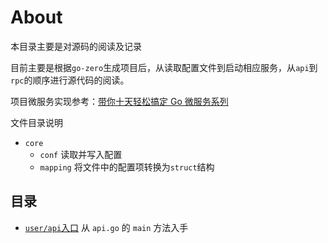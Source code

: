 # About
本目录主要是对源码的阅读及记录

目前主要是根据`go-zero`生成项目后，从读取配置文件到启动相应服务，从`api`到`rpc`的顺序进行源代码的阅读。

项目微服务实现参考：[带你十天轻松搞定 Go 微服务系列](https://juejin.cn/user/2348212566892574/posts)

文件目录说明
- `core`
  - `conf`             读取并写入配置
  - `mapping`       将文件中的配置项转换为`struct`结构

## 目录
- [`user/api`入口](readme/user_api_api.go.md) 从 `api.go` 的 `main` 方法入手
